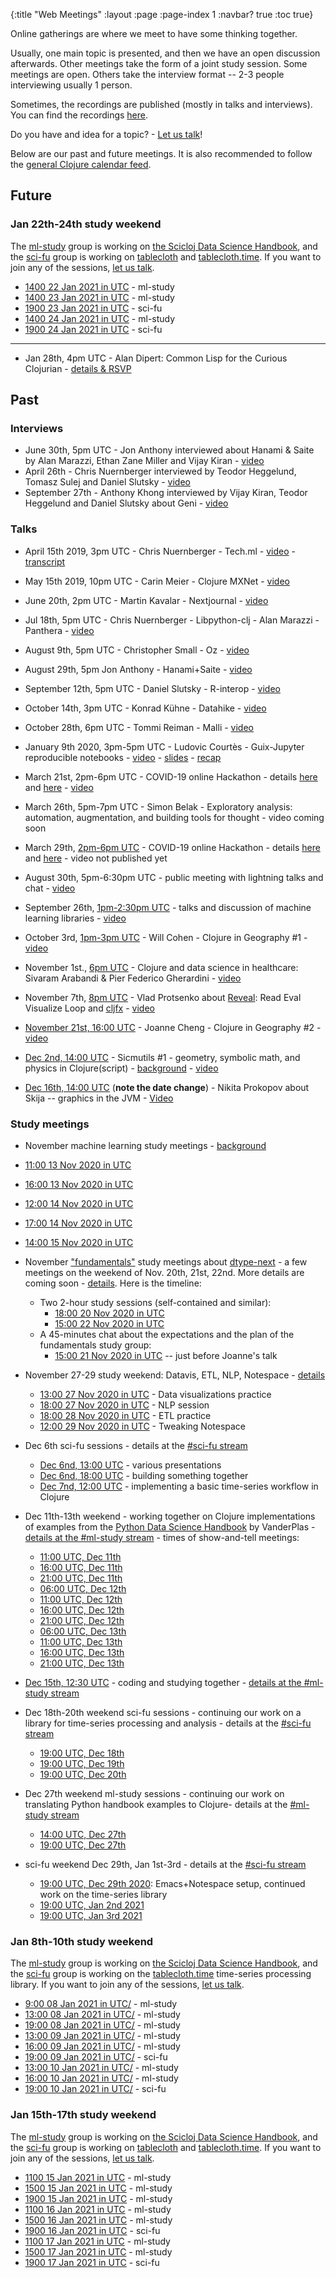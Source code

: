 {:title "Web Meetings"
 :layout :page
 :page-index 1
 :navbar? true
 :toc true}

Online gatherings are where we meet to have some thinking together.

Usually, one main topic is presented, and then we have an open discussion afterwards. Other meetings take the form of a joint study session.
Some meetings are open. Others take the interview format -- 2-3 people interviewing usually 1 person.

Sometimes, the recordings are published (mostly in talks and interviews). You can find the recordings [here](http://yt.vu/+scicloj).

Do you have and idea for a topic? - [Let us talk](../about/#where)!

Below are our past and future meetings. It is also recommended to follow the [general Clojure calendar feed](https://clojureverse.org/t/clojure-events-calendar-feed/).


## Future

### Jan 22th-24th study weekend
The [ml-study](https://clojurians.zulipchat.com/#narrow/stream/264992-ml-study) group is working on [the Scicloj Data Science Handbook](https://github.com/scicloj/scicloj-data-science-handbook), and the [sci-fu](https://clojurians.zulipchat.com/#narrow/stream/265544-sci-fu) group is working on [tablecloth](https://github.com/scicloj/tablecloth) and [tablecloth.time](https://github.com/scicloj/tablecloth.time). If you want to join any of the sessions, [let us talk](../about/#where).
- [1400 22 Jan 2021 in UTC](https://time.is/1400_22_Jan_2021_in_UTC/) - ml-study
- [1400 23 Jan 2021 in UTC](https://time.is/1400_23_Jan_2021_in_UTC/) - ml-study
- [1900 23 Jan 2021 in UTC](https://time.is/1900_23_Jan_2021_in_UTC/) - sci-fu
- [1400 24 Jan 2021 in UTC](https://time.is/1400_24_Jan_2021_in_UTC/) - ml-study
- [1900 24 Jan 2021 in UTC](https://time.is/1900_24_Jan_2021_in_UTC/) - sci-fu

----

- Jan 28th, 4pm UTC - Alan Dipert: Common Lisp for the Curious Clojurian - [details & RSVP](https://clojureverse.org/t/scicloj-public-meeting-common-lisp-for-the-curious-clojurian/7060)

## Past

### Interviews
- June 30th, 5pm UTC - Jon Anthony interviewed about Hanami & Saite by Alan Marazzi, Ethan Zane Miller and Vijay Kiran - [video](https://www.youtube.com/watch?v=ld5du3L-emM)
- April 26th - Chris Nuernberger interviewed by Teodor Heggelund, Tomasz Sulej and Daniel Slutsky - [video](https://www.youtube.com/watch?v=zYNlZXTV14E)
- September 27th - Anthony Khong interviewed by Vijay Kiran, Teodor Heggelund and Daniel Slutsky about Geni - [video](https://youtu.be/3R2FJQdtLf8)

### Talks

- April 15th 2019, 3pm UTC - Chris Nuernberger - Tech.ml - [video](https://www.youtube.com/watch?v=NyMABoUEj20&t=6m50s) - [transcript](https://github.com/joinr/sciclojminutes/blob/master/meeting.org)
- May 15th 2019, 10pm UTC - Carin Meier - Clojure MXNet - [video](https://www.youtube.com/watch?v=niCq-pvDyZc)
- June 20th, 2pm UTC - Martin Kavalar - Nextjournal - [video](https://www.youtube.com/watch?v=MI9tl-3kNS0)
- Jul 18th, 5pm UTC - Chris Nuernberger - Libpython-clj - Alan Marazzi - Panthera - [video](https://www.youtube.com/watch?v=ajDiGS73i2o)

- August 9th, 5pm UTC - Christopher Small - Oz - [video](https://youtu.be/CRLvHgQzhmI)
- August 29th, 5pm Jon Anthony - Hanami+Saite - [video](https://youtu.be/3Hx7kbub9YE)

- September 12th, 5pm UTC - Daniel Slutsky - R-interop - [video](https://www.youtube.com/watch?v=XoVX2Ezi_YM)

- October 14th, 3pm UTC - Konrad Kühne - Datahike - [video](https://youtu.be/Hjo4TEV81sQ)

- October 28th, 6pm UTC - Tommi Reiman - Malli - [video](https://youtu.be/YhP6tI22uQ4)

- January 9th 2020, 3pm-5pm UTC - Ludovic Courtès - Guix-Jupyter reproducible notebooks - [video](https://youtu.be/GFyv3qUXHpU) - [slides](https://github.com/scicloj/scicloj/blob/master/resources/slides/scicloj-guix-jupyter.pdf) - [recap](../../posts/2020-03-07-guix-jupyter/)

- March 21st, 2pm-6pm UTC - COVID-19 online Hackathon - details [here](../../posts/2020-03-17-covid-19-hackathon-planning/) and [here](../../posts/2020-03-18-covid-19-hackathons-announcement/) - [video](https://youtu.be/-441SPx8lTo)

- March 26th, 5pm-7pm UTC - Simon Belak - Exploratory analysis: automation, augmentation, and building tools for thought - video coming soon

- March 29th, [2pm-6pm UTC](https://time.is/1400_29_Mar_2020_in_UTC) - COVID-19 online Hackathon - details [here](../../posts/2020-03-17-covid-19-hackathon-planning/) and [here](../../posts/2020-03-18-covid-19-hackathons-announcement/) - video not published yet


- August 30th, 5pm-6:30pm UTC - public meeting with lightning talks and chat - [video](https://youtu.be/SXmJ6HdLJGA)

- September 26th, [1pm-2:30pm UTC](https://time.is/compare/1300_26_Sep_2020_in_UTC) - talks and discussion of machine learning libraries - [video](https://youtu.be/qsC7aNDRRrs)


- October 3rd, [1pm-3pm UTC](https://time.is/compare/1300_3_Oct_2020_in_UTC) - Will Cohen - Clojure in Geography #1 - [video](https://www.youtube.com/watch?v=d628Oggm-nU)

- November 1st., [6pm UTC](https://time.is/1800_1_Nov_2020_in_UTC/) - Clojure and data science in healthcare: Sivaram Arabandi & Pier Federico Gherardini - [video](https://youtu.be/dayMZjQcVaY)

- November 7th, [8pm UTC](https://time.is/2000_07_Nov_2020_in_UTC/) - Vlad Protsenko about [Reveal](https://vlaaad.github.io/reveal/): Read Eval Visualize Loop and [cljfx](https://github.com/cljfx/cljfx) - [video](https://youtu.be/hm7LoqvaYXk)

- [November 21st, 16:00 UTC](https://time.is/1600_21_Nov_2020_in_UTC/) - Joanne Cheng - Clojure in Geography #2 - [video](https://www.youtube.com/watch?v=PmTwN_sEsJo)

- [Dec 2nd, 14:00 UTC](https://time.is/1400_02_Dec_2020_in_UTC/) - Sicmutils #1 - geometry, symbolic math, and physics in Clojure(script) - [background](https://clojureverse.org/t/scicloj-meeting-sicmutils-1-geometry-symbolic-math-and-physics-in-clojure-script/6840) - [video](https://www.youtube.com/watch?v=GyUSh0AAloA)

- [Dec 16th, 14:00 UTC](https://time.is/1400_16_Dec_2020_in_UTC/) (**note the date change**) - Nikita Prokopov about Skija -- graphics in the JVM - [Video](https://www.youtube.com/watch?v=t1X-Oln1u24)

### Study meetings

- November machine learning study meetings - [background](../../posts/2020-10-29-nov-2020-ml-study-meetings/)
 - [11:00 13 Nov 2020 in UTC](https://time.is/1100_13_Nov_2020_in_UTC/)
 - [16:00 13 Nov 2020 in UTC](https://time.is/1600_13_Nov_2020_in_UTC/)
 - [12:00 14 Nov 2020 in UTC](https://time.is/1200_14_Nov_2020_in_UTC/)
 - [17:00 14 Nov 2020 in UTC](https://time.is/1700_14_Nov_2020_in_UTC/)
 - [14:00 15 Nov 2020 in UTC](https://time.is/1400_15_Nov_2020_in_UTC/)

- November ["fundamentals"](https://clojureverse.org/t/fundamentals-study-group) study meetings about [dtype-next](https://github.com/cnuernber/dtype-next) - a few meetings on the weekend of Nov. 20th, 21st, 22nd. More details are coming soon - [details](../../posts/2020-11-11-nov-2020-fundamentals-study-meetings/.). Here is the timeline:
  - Two 2-hour study sessions (self-contained and similar):
    - [18:00 20 Nov 2020 in UTC](https://time.is/1800_20_Nov_2020_in_UTC/)
    - [15:00 22 Nov 2020 in UTC](https://time.is/1500_22_Nov_2020_in_UTC/)
  - A 45-minutes chat about the expectations and the plan of the fundamentals study group:
    - [15:00 21 Nov 2020 in UTC](https://time.is/1500_21_Nov_2020_in_UTC/) -- just before Joanne's talk

- November 27-29 study weekend: Datavis, ETL, NLP, Notespace - [details](../../posts/2020-11-24-end-nov-2020-ds-study-meetings)
  - [13:00 27 Nov 2020 in UTC](https://time.is/1300_27_Nov_2020_in_UTC/) - Data visualizations practice
  - [18:00 27 Nov 2020 in UTC](https://time.is/1800_27_Nov_2020_in_UTC) - NLP session
  - [18:00 28 Nov 2020 in UTC](https://time.is/1800_28_Nov_2020_in_UTC/) - ETL practice
  - [12:00 29 Nov 2020 in UTC](https://time.is/1200_29_Nov_2020_in_UTC/) - Tweaking Notespace


- Dec 6th sci-fu sessions - details at the [#sci-fu stream](https://clojurians.zulipchat.com/#narrow/stream/265544-sci-fu)
  - [Dec 6nd, 13:00 UTC](https://time.is/1300_06_Dec_2020_in_UTC/) - various presentations
  - [Dec 6nd, 18:00 UTC](https://time.is/1800_06_Dec_2020_in_UTC/) - building something together
  - [Dec 7nd, 12:00 UTC](https://time.is/1200_07_Dec_2020_in_UTC/) - implementing a basic time-series workflow in Clojure

- Dec 11th-13th weekend - working together on Clojure implementations of examples from the [Python Data Science Handbook](https://jakevdp.github.io/PythonDataScienceHandbook/) by VanderPlas - [details at the #ml-study stream](https://clojurians.zulipchat.com/#narrow/stream/264992-ml-study/topic/planning.20ml-study.203/near/219282422) - times of show-and-tell meetings:
  - [11:00 UTC, Dec 11th](https://time.is/1100_11_Dec_2020_in_UTC/)
  - [16:00 UTC, Dec 11th](https://time.is/1600_11_Dec_2020_in_UTC/)
  - [21:00 UTC, Dec 11th](https://time.is/2100_11_Dec_2020_in_UTC/)
  - [06:00 UTC, Dec 12th](https://time.is/0600_12_Dec_2020_in_UTC/)
  - [11:00 UTC, Dec 12th](https://time.is/1100_12_Dec_2020_in_UTC/)
  - [16:00 UTC, Dec 12th](https://time.is/1600_12_Dec_2020_in_UTC/)
  - [21:00 UTC, Dec 12th](https://time.is/2100_12_Dec_2020_in_UTC/)
  - [06:00 UTC, Dec 13th](https://time.is/0600_13_Dec_2020_in_UTC/)
  - [11:00 UTC, Dec 13th](https://time.is/1100_13_Dec_2020_in_UTC/)
  - [16:00 UTC, Dec 13th](https://time.is/1600_13_Dec_2020_in_UTC/)
  - [21:00 UTC, Dec 13th](https://time.is/2100_13_Dec_2020_in_UTC/)

- [Dec 15th, 12:30 UTC](https://time.is/1230_15_Dec_2020_in_UTC/) - coding and studying together - [details at the #ml-study stream](https://clojurians.zulipchat.com/#narrow/stream/264992-ml-study/topic/session.203.2E12)

- Dec 18th-20th weekend sci-fu sessions - continuing our work on a library for time-series processing and analysis - details at the [#sci-fu stream](https://clojurians.zulipchat.com/#narrow/stream/265544-sci-fu)
  - [19:00 UTC, Dec 18th](https://time.is/1900_18_Dec_2020_in_UTC/)
  - [19:00 UTC, Dec 19th](https://time.is/1900_19_Dec_2020_in_UTC/)
  - [19:00 UTC, Dec 20th](https://time.is/1900_20_Dec_2020_in_UTC/)

- Dec 27th weekend ml-study sessions - continuing our work on translating Python handbook examples to Clojure- details at the [#ml-study stream](https://clojurians.zulipchat.com/#narrow/stream/264992-ml-study/topic/planning.20ml-study.204)
  - [14:00 UTC, Dec 27th](https://time.is/1400_27_Dec_2020_in_UTC/)
  - [19:00 UTC, Dec 27th](https://time.is/1900_27_Dec_2020_in_UTC/)

- sci-fu weekend Dec 29th, Jan 1st-3rd - details at the [#sci-fu stream](https://clojurians.zulipchat.com/#narrow/stream/265544-sci-fu/topic/planning.20sci-fu.204)
  - [19:00 UTC, Dec 29th 2020](https://time.is/1900_29_Dec_2020_in_UTC/): Emacs+Notespace setup, continued work on the time-series library
  - [19:00 UTC, Jan 2nd 2021](https://time.is/1900_02_Jan_2021_in_UTC/)
  - [19:00 UTC, Jan 3rd 2021](https://time.is/1900_03_Jan_2021_in_UTC/)

### Jan 8th-10th study weekend
The [ml-study](https://clojurians.zulipchat.com/#narrow/stream/264992-ml-study) group is working on [the Scicloj Data Science Handbook](https://github.com/scicloj/scicloj-data-science-handbook), and the [sci-fu](https://clojurians.zulipchat.com/#narrow/stream/265544-sci-fu) group is working on the [tablecloth.time](https://github.com/scicloj/tablecloth.time) time-series processing library. If you want to join any of the sessions, [let us talk](../about/#where).

* [9:00 08 Jan 2021 in UTC/](https://time.is/900_08_Jan_2021_in_UTC/) - ml-study
* [13:00 08 Jan 2021 in UTC/](https://time.is/1300_08_Jan_2021_in_UTC/) - ml-study
* [19:00 08 Jan 2021 in UTC/](https://time.is/1900_08_Jan_2021_in_UTC/) - ml-study
* [13:00 09 Jan 2021 in UTC/](https://time.is/1300_09_Jan_2021_in_UTC/) - ml-study
* [16:00 09 Jan 2021 in UTC/](https://time.is/1600_09_Jan_2021_in_UTC/) - ml-study
* [19:00 09 Jan 2021 in UTC/](https://time.is/1900_09_Jan_2021_in_UTC/) - sci-fu
* [13:00 10 Jan 2021 in UTC/](https://time.is/1300_10_Jan_2021_in_UTC/) - ml-study
* [16:00 10 Jan 2021 in UTC/](https://time.is/1600_10_Jan_2021_in_UTC/) - ml-study
* [19:00 10 Jan 2021 in UTC/](https://time.is/1900_10_Jan_2021_in_UTC/) - sci-fu
  
### Jan 15th-17th study weekend
The [ml-study](https://clojurians.zulipchat.com/#narrow/stream/264992-ml-study) group is working on [the Scicloj Data Science Handbook](https://github.com/scicloj/scicloj-data-science-handbook), and the [sci-fu](https://clojurians.zulipchat.com/#narrow/stream/265544-sci-fu) group is working on [tablecloth](https://github.com/scicloj/tablecloth) and [tablecloth.time](https://github.com/scicloj/tablecloth.time). If you want to join any of the sessions, [let us talk](../about/#where).

- [1100 15 Jan 2021 in UTC](https://time.is/1100_15_Jan_2021_in_UTC/) - ml-study
- [1500 15 Jan 2021 in UTC](https://time.is/1500_15_Jan_2021_in_UTC/) - ml-study
- [1900 15 Jan 2021 in UTC](https://time.is/1900_15_Jan_2021_in_UTC/) - ml-study
- [1100 16 Jan 2021 in UTC](https://time.is/1100_16_Jan_2021_in_UTC/) - ml-study
- [1500 16 Jan 2021 in UTC](https://time.is/1500_16_Jan_2021_in_UTC/) - ml-study
- [1900 16 Jan 2021 in UTC](https://time.is/1900_16_Jan_2021_in_UTC/) - sci-fu
- [1100 17 Jan 2021 in UTC](https://time.is/1100_17_Jan_2021_in_UTC/) - ml-study
- [1500 17 Jan 2021 in UTC](https://time.is/1500_17_Jan_2021_in_UTC/) - ml-study
- [1900 17 Jan 2021 in UTC](https://time.is/1900_17_Jan_2021_in_UTC/) - sci-fu

